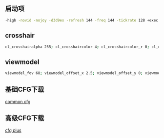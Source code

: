 ## 启动项

```sh
-high -novid -nojoy -d3d9ex -refresh 144 -freq 144 -tickrate 128 +exec auto.cfg -language english +mat_setvideomode 1280 960 0;
```

## crosshair

```sh
cl_crosshairalpha 255; cl_crosshaircolor 4; cl_crosshaircolor_r 0; cl_crosshaircolor_g 255; cl_crosshaircolor_b 165; cl_crosshairdot 0; cl_crosshairgap -4; cl_crosshairsize 1; cl_crosshairstyle 4; cl_crosshairthickness 1; cl_crosshairusealpha 1; cl_crosshair_drawoutline 0;
```

## viewmodel

```sh
viewmodel_fov 68; viewmodel_offset_x 2.5; viewmodel_offset_y 0; viewmodel_offset_z -1.5; viewmodel_presetpos 3; cl_viewmodel_shift_left_amt 1.5; cl_viewmodel_shift_right_amt 0.75; viewmodel_recoil 0; cl_righthand 1;
```
## 基础CFG下载
[common cfg](https://cscfg.now.sh/auto.cfg)

## 高级CFG下载
[cfg plus](https://cscfg.now.sh/csgo%2B)